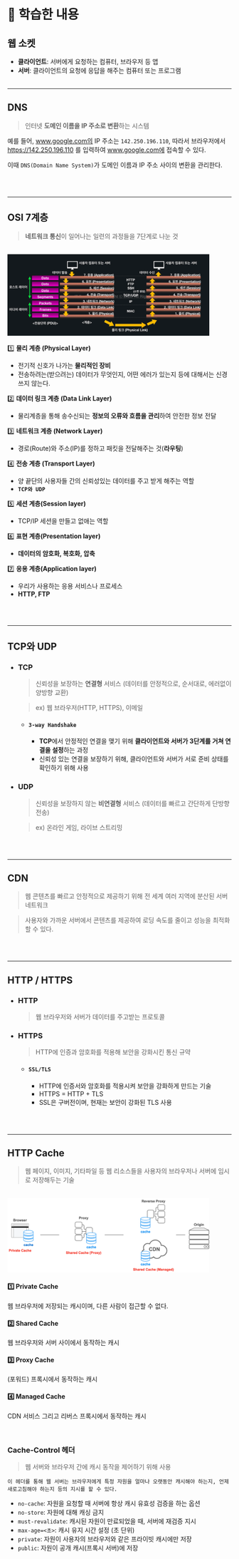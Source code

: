 # 🎯 학습한 내용

## 웹 소켓

- **클라이언트**: 서버에게 요청하는 컴퓨터, 브라우저 등 앱
- **서버**: 클라이언트의 요청에 응답을 해주는 컴퓨터 또는 프로그램
  <br><br>

---

## DNS

> 인터넷 **도메인 이름을 IP 주소로 변환**하는 시스템

예를 들어, www.google.com의 IP 주소는 `142.250.196.110`, 따라서 브라우저에서 https://142.250.196.110 를 입력하여 www.google.com에 접속할 수 있다.

이때 `DNS(Domain Name System)`가 도메인 이름과 IP 주소 사이의 변환을 관리한다.

<br><br>

---

## OSI 7계층

> **네트워크 통신**이 일어나는 일련의 과정들을 7단계로 나눈 것

<br>

<img width="90%" src="../images/osi7.png" />

<br>

1️⃣ **물리 계층 (Physical Layer)**

- 전기적 신호가 나가는 **물리적인 장비**
- 전송하려는(받으려는) 데이터가 무엇인지, 어떤 에러가 있는지 등에 대해서는 신경쓰지 않는다.

2️⃣ **데이터 링크 계층 (Data Link Layer)**

- 물리계층을 통해 송수신되는 **정보의 오류와 흐름을 관리**하여 안전한 정보 전달

3️⃣ **네트워크 계층 (Network Layer)**

- 경로(Route)와 주소(IP)를 정하고 패킷을 전달해주는 것(**라우팅**)

4️⃣ **전송 계층 (Transport Layer)**

- 양 끝단의 사용자들 간의 신뢰성있는 데이터를 주고 받게 해주는 역할
- **`TCP와 UDP`**

5️⃣ **세션 계층(Session layer)**

- TCP/IP 세션을 만들고 없애는 역할

6️⃣ **표현 계층(Presentation layer)**

- **데이터의 암호화, 복호화, 압축**

7️⃣ **응용 계층(Application layer)**

- 우리가 사용하는 응용 서비스나 프로세스
- **HTTP, FTP**

<br><br>

---

## TCP와 UDP

- ### TCP

  > 신뢰성을 보장하는 **연결형** 서비스 (데이터를 안정적으로, 순서대로, 에러없이 양방향 교환)

  > ex) 웹 브라우저(HTTP, HTTPS), 이메일

  - #### `3-way Handshake`
    - **TCP**에서 안정적인 연결을 맺기 위해 **클라이언트와 서버가 3단계를 거쳐 연결을 설정**하는 과정
    - 신뢰성 있는 연결을 보장하기 위해, 클라이언트와 서버가 서로 준비 상태를 확인하기 위해 사용

- ### UDP

  > 신뢰성을 보장하지 않는 **비연결형** 서비스 (데이터를 빠르고 간단하게 단방향 전송)

  > ex) 온라인 게임, 라이브 스트리밍

<br><br>

---

## CDN

> 웹 콘텐츠를 빠르고 안정적으로 제공하기 위해 전 세계 여러 지역에 분산된 서버 네트워크

> 사용자와 가까운 서버에서 콘텐츠를 제공하여 로딩 속도를 줄이고 성능을 최적화할 수 있다.

<br><br>

---

## HTTP / HTTPS

- ### HTTP

  > 웹 브라우저와 서버가 데이터를 주고받는 프로토콜

- ### HTTPS

  > HTTP에 인증과 암호화를 적용해 보안을 강화시킨 통신 규약

  - #### `SSL/TLS`
    - HTTP에 인증서와 암호화를 적용시켜 보안을 강화하게 만드는 기술
    - HTTPS = HTTP + TLS
    - SSL은 구버전이며, 현재는 보안이 강화된 TLS 사용

<br><br>

---

## HTTP Cache

> 웹 페이지, 이미지, 기타파일 등 웹 리소스들을 사용자의 브라우저나 서버에 임시로 저장해두는 기술

<br>

<img width="90%" src="../images/httpcache.png" />

#### 1️⃣ Private Cache

웹 브라우저에 저장되는 캐시이며, 다른 사람이 접근할 수 없다.

#### 2️⃣ Shared Cache

웹 브라우저와 서버 사이에서 동작하는 캐시

#### 3️⃣ Proxy Cache

(포워드) 프록시에서 동작하는 캐시

#### 4️⃣ Managed Cache

CDN 서비스 그리고 리버스 프록시에서 동작하는 캐시

<br>

### Cache-Control 헤더

> 웹 서버와 브라우저 간에 캐시 동작을 제어하기 위해 사용

    이 헤더를 통해 웹 서버는 브라우저에게 특정 자원을 얼마나 오랫동안 캐시해야 하는지, 언제 새로고침해야 하는지 등의 지시를 할 수 있다.

- `no-cache`: 자원을 요청할 때 서버에 항상 캐시 유효성 검증을 하는 옵션
- `no-store`: 자원에 대해 캐싱 금지
- `must-revalidate`: 캐시된 자원이 만료되었을 때, 서버에 재검증 지시
- `max-age=<초>`: 캐시 유지 시간 설정 (초 단위)
- `private`: 자원이 사용자의 브라우저와 같은 프라이빗 캐시에만 저장
- `public`: 자원이 공개 캐시(프록시 서버)에 저장
